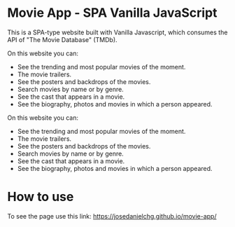 # Movie App - SPA Vanilla JavaScript

This is a SPA-type website built with Vanilla Javascript, which consumes the API of "The Movie Database" (TMDb).

On this website you can:

- See the trending and most popular movies of the moment.
- The movie trailers.
- See the posters and backdrops of the movies.
- Search movies by name or by genre.
- See the cast that appears in a movie.
- See the biography, photos and movies in which a person appeared.

On this website you can:

- See the trending and most popular movies of the moment.
- The movie trailers.
- See the posters and backdrops of the movies.
- Search movies by name or by genre.
- See the cast that appears in a movie.
- See the biography, photos and movies in which a person appeared.

<!-- # Screenshots -->
<!-- ![](preview.jpg) -->

# How to use

To see the page use this link:
https://josedanielchg.github.io/movie-app/
